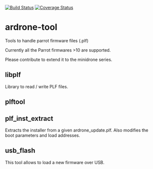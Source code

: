 [![Build Status](https://travis-ci.org/SteveClement/ardrone-tool.svg?branch=master)](https://travis-ci.org/SteveClement/ardrone-tool)
[![Coverage Status](https://coveralls.io/repos/SteveClement/ardrone-tool/badge.svg?branch=master&service=github)](https://coveralls.io/github/SteveClement/ardrone-tool?branch=master)

# ardrone-tool

Tools to handle parrot firmware files (.plf)

Currently all the Parrot firmwares >10 are supported.

Please contribute to extend it to the minidrone series.

## libplf

Library to read / write PLF files.

## plftool

## plf_inst_extract

Extracts the installer from a given ardrone_update.plf. Also modifies the boot parameters and load addresses.

## usb_flash

This tool allows to load a new firmware over USB. 
    

